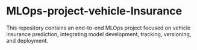 # MLOps-project-vehicle-Insurance
This repository contains an end-to-end MLOps project focused on vehicle insurance prediction, integrating model development, tracking, versioning, and deployment.
